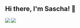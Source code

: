 ## Hi there, I'm Sascha! 👋

<img align="left" src="https://github-readme-stats.vercel.app/api?username=xopez&count_private=true&line_height=21&show_icons=true&hide_border=true&theme=dracula"/>
<img align="left" src="https://github-readme-stats.vercel.app/api/top-langs/?username=xopez&layout=compact&card_width=250&hide_border=true&theme=dracula"/>
<link rel="me" href="https://social.anoxinon.de/@Xopez" />
